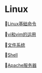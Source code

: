 # Linux #

:tokyo_tower:[Linux基础命令](https://github.com/Lumnca/Linux/blob/master/Linux%E5%9F%BA%E7%A1%80%E5%91%BD%E4%BB%A4.md)

:tokyo_tower:[vi和vim的运用](https://github.com/Lumnca/Linux/blob/master/vi%E4%B8%8Evim%E7%9A%84%E4%BD%BF%E7%94%A8.md)

:tokyo_tower:[文件系统](https://github.com/Lumnca/Linux/blob/master/%E6%96%87%E4%BB%B6%E7%B3%BB%E7%BB%9F.md)

:tokyo_tower:[Shell](https://github.com/Lumnca/Linux/blob/master/shell.md)

:tokyo_tower:[Apache服务器](https://github.com/Lumnca/Linux/blob/master/Apache.md)

